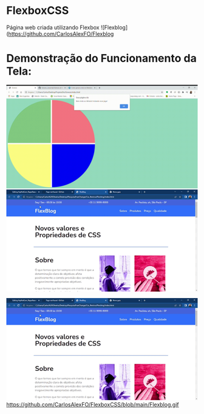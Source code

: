 # FlexboxCSS
Página web criada utilizando Flexbox
![Flexblog](https://github.com/CarlosAlexFO/Flexblog








# Demonstração do Funcionamento da Tela:

![Login](https://github.com/CarlosAlexFO/Genesis_Javascript/blob/master/Genesis.gif)
![FlexbloxCSS](https://github.com/CarlosAlexFO/FlexboxCSS/blob/master/Flexblog.gif)


![FlexbloxCSS](https://github.com/CarlosAlexFO/FlexboxCSS/blob/master/Flexblog.gif)
https://github.com/CarlosAlexFO/FlexboxCSS/blob/main/Flexblog.gif
